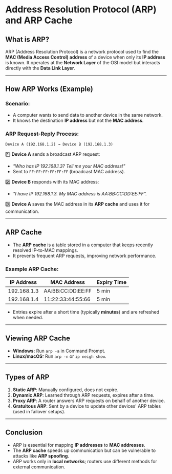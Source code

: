 # Address Resolution Protocol (ARP) and ARP Cache

## What is ARP?
ARP (Address Resolution Protocol) is a network protocol used to find the **MAC (Media Access Control) address** of a device when only its **IP address** is known. It operates at the **Network Layer** of the OSI model but interacts directly with the **Data Link Layer**.

---

##  How ARP Works (Example)
### Scenario:
- A computer wants to send data to another device in the same network.
- It knows the destination **IP address** but not the **MAC address**.

### ARP Request-Reply Process:
```
Device A (192.168.1.2) → Device B (192.168.1.3)
```

1️⃣  **Device A** sends a broadcast ARP request:
   - _"Who has IP 192.168.1.3? Tell me your MAC address!"_
   - Sent to `FF:FF:FF:FF:FF:FF` (broadcast MAC address).

2️⃣ **Device B** responds with its MAC address:
   - _"I have IP 192.168.1.3. My MAC address is AA:BB:CC:DD:EE:FF"._

3️⃣ **Device A** saves the MAC address in its **ARP cache** and uses it for communication.

---

## ARP Cache
- The **ARP cache** is a table stored in a computer that keeps recently resolved IP-to-MAC mappings.
- It prevents frequent ARP requests, improving network performance.

### Example ARP Cache:
| IP Address    | MAC Address           | Expiry Time |
|--------------|----------------------|-------------|
| 192.168.1.3  | AA:BB:CC:DD:EE:FF    | 5 min       |
| 192.168.1.4  | 11:22:33:44:55:66    | 5 min       |

- Entries expire after a short time (typically **minutes**) and are refreshed when needed.

---

##  Viewing ARP Cache
- **Windows:** Run `arp -a` in Command Prompt.
- **Linux/macOS:** Run `arp -n` or `ip neigh show`.

---

## Types of ARP
1. **Static ARP**: Manually configured, does not expire.
2. **Dynamic ARP**: Learned through ARP requests, expires after a time.
3. **Proxy ARP**: A router answers ARP requests on behalf of another device.
4. **Gratuitous ARP**: Sent by a device to update other devices' ARP tables (used in failover setups).

---

## Conclusion
- ARP is essential for mapping **IP addresses** to **MAC addresses**.
- The **ARP cache** speeds up communication but can be vulnerable to attacks like **ARP spoofing**.
- ARP works only in **local networks**; routers use different methods for external communication.
